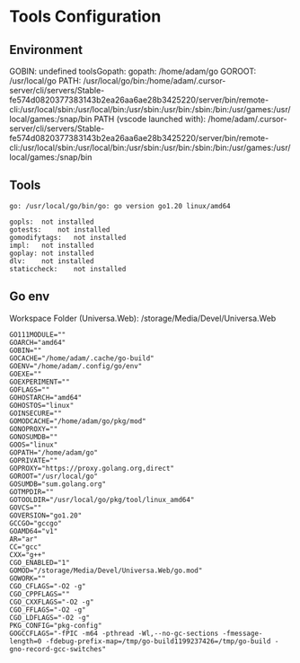 # Tools Configuration


## Environment

GOBIN: undefined
toolsGopath: 
gopath: /home/adam/go
GOROOT: /usr/local/go
PATH: /usr/local/go/bin:/home/adam/.cursor-server/cli/servers/Stable-fe574d0820377383143b2ea26aa6ae28b3425220/server/bin/remote-cli:/usr/local/sbin:/usr/local/bin:/usr/sbin:/usr/bin:/sbin:/bin:/usr/games:/usr/local/games:/snap/bin
PATH (vscode launched with): /home/adam/.cursor-server/cli/servers/Stable-fe574d0820377383143b2ea26aa6ae28b3425220/server/bin/remote-cli:/usr/local/sbin:/usr/local/bin:/usr/sbin:/usr/bin:/sbin:/bin:/usr/games:/usr/local/games:/snap/bin

## Tools

	go:	/usr/local/go/bin/go: go version go1.20 linux/amd64

	gopls:	not installed
	gotests:	not installed
	gomodifytags:	not installed
	impl:	not installed
	goplay:	not installed
	dlv:	not installed
	staticcheck:	not installed

## Go env

Workspace Folder (Universa.Web): /storage/Media/Devel/Universa.Web

	GO111MODULE=""
	GOARCH="amd64"
	GOBIN=""
	GOCACHE="/home/adam/.cache/go-build"
	GOENV="/home/adam/.config/go/env"
	GOEXE=""
	GOEXPERIMENT=""
	GOFLAGS=""
	GOHOSTARCH="amd64"
	GOHOSTOS="linux"
	GOINSECURE=""
	GOMODCACHE="/home/adam/go/pkg/mod"
	GONOPROXY=""
	GONOSUMDB=""
	GOOS="linux"
	GOPATH="/home/adam/go"
	GOPRIVATE=""
	GOPROXY="https://proxy.golang.org,direct"
	GOROOT="/usr/local/go"
	GOSUMDB="sum.golang.org"
	GOTMPDIR=""
	GOTOOLDIR="/usr/local/go/pkg/tool/linux_amd64"
	GOVCS=""
	GOVERSION="go1.20"
	GCCGO="gccgo"
	GOAMD64="v1"
	AR="ar"
	CC="gcc"
	CXX="g++"
	CGO_ENABLED="1"
	GOMOD="/storage/Media/Devel/Universa.Web/go.mod"
	GOWORK=""
	CGO_CFLAGS="-O2 -g"
	CGO_CPPFLAGS=""
	CGO_CXXFLAGS="-O2 -g"
	CGO_FFLAGS="-O2 -g"
	CGO_LDFLAGS="-O2 -g"
	PKG_CONFIG="pkg-config"
	GOGCCFLAGS="-fPIC -m64 -pthread -Wl,--no-gc-sections -fmessage-length=0 -fdebug-prefix-map=/tmp/go-build1199237426=/tmp/go-build -gno-record-gcc-switches"
	